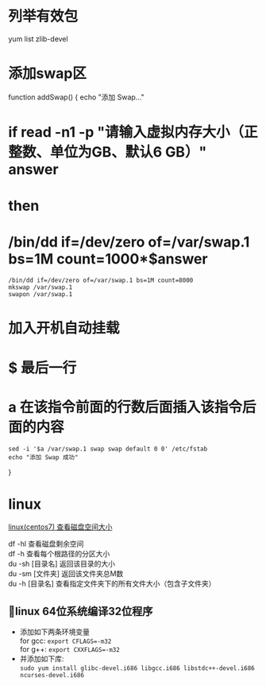 # 列举有效包
yum list zlib-devel


# 添加swap区
function addSwap() {
    echo "添加 Swap..."
#   if read -n1 -p "请输入虚拟内存大小（正整数、单位为GB、默认6  GB）" answer
#   then
#   /bin/dd if=/dev/zero of=/var/swap.1 bs=1M count=1000*$answer
    /bin/dd if=/dev/zero of=/var/swap.1 bs=1M count=8000
    mkswap /var/swap.1
    swapon /var/swap.1
#   加入开机自动挂载
#   $ 最后一行
#   a 在该指令前面的行数后面插入该指令后面的内容
    sed -i '$a /var/swap.1 swap swap default 0 0' /etc/fstab
    echo "添加 Swap 成功"
}


# linux
[linux(centos7) 查看磁盘空间大小](https://blog.csdn.net/xudailong_blog/article/details/80850228)

df -hl 查看磁盘剩余空间  
df -h 查看每个根路径的分区大小  
du -sh [目录名] 返回该目录的大小  
du -sm [文件夹] 返回该文件夹总M数  
du -h [目录名] 查看指定文件夹下的所有文件大小（包含子文件夹）

## linux 64位系统编译32位程序
* 添加如下两条环境变量  
for gcc: `export CFLAGS=-m32`  
for g++: `export CXXFLAGS=-m32`  
* 并添加如下库:  
`sudo yum install glibc-devel.i686 libgcc.i686 libstdc++-devel.i686 ncurses-devel.i686`
